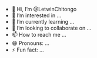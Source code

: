 - 👋 Hi, I’m @LetwinChitongo
- 👀 I’m interested in ...
- 🌱 I’m currently learning ...
- 💞️ I’m looking to collaborate on ...
- 📫 How to reach me ...
- 😄 Pronouns: ...
- ⚡ Fun fact: ...

<!---
LetwinChitongo/LetwinChitongo is a ✨ special ✨ repository because its `README.md` (this file) appears on your GitHub profile.
You can click the Preview link to take a look at your changes.
--->
